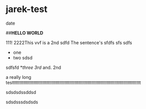 # jarek-test

   date

##**HELLO WORLD**




111! 2222This vvf is a 2nd  sdfd The sentence's 
sfdfs
sfs
sdfs



* one
*  two sdsd






sdfsfd
**three 3rd* and.  2nd

a really long testtttttttttttttttttttttttttttttttttttttttttttttttttttttttttttttttttttttttttttttttttttttttt












































sdsdsdssddsd









































sdsdsssdsdsds
